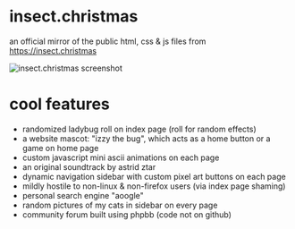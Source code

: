 # insect.christmas

an official mirror of the public html, css & js files from https://insect.christmas

![insect.christmas screenshot](https://insect.christmas/images/github/ic11-26-2024.png)

# cool features
- randomized ladybug roll on index page (roll for random effects)
- a website mascot: "izzy the bug", which acts as a home button or a game on home page
- custom javascript mini ascii animations on each page
- an original soundtrack by astrid ztar
- dynamic navigation sidebar with custom pixel art buttons on each page
- mildly hostile to non-linux & non-firefox users (via index page shaming)
- personal search engine "aoogle"
- random pictures of my cats in sidebar on every page
- community forum built using phpbb (code not on github)
